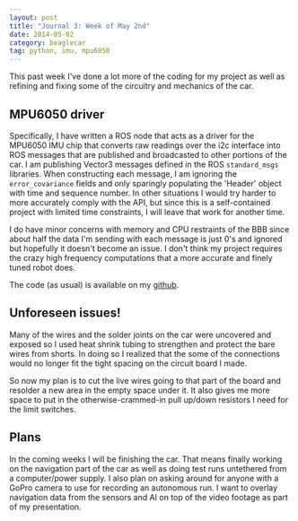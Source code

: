 ```yaml
---
layout: post
title: "Journal 3: Week of May 2nd"
date: 2014-05-02
category: beaglecar
tag: python, imu, mpu6050
---
```


This past week I've done a lot more of the coding for my project as well as 
refining and fixing some of the circuitry and mechanics of the car.

## MPU6050 driver

Specifically, I have written a ROS node that acts as a driver for the MPU6050
IMU chip that converts raw readings over the i2c interface into ROS messages
that are published and broadcasted to other portions of the car. I am
publishing Vector3 messages defined in the ROS `standard_msgs` libraries.
When constructing each message, I am ignoring the `error_covariance` fields and
only sparingly populating the 'Header' object with time and sequence number.
In other situations I would try harder to more accurately comply with the API,
but since this is a self-contained project with limited time constraints, I will
leave that work for another time.

I do have minor concerns with memory and CPU restraints of the BBB since about
half the data I'm sending with each message is just 0's and ignored but
hopefully it doesn't become an issue. I don't think my project requires the
crazy high frequency computations that a more accurate and finely tuned
robot does.

The code (as usual) is available on my [github](https://github.com/BunsenMcDubbs/beaglecar/blob/master/src/mpu6050-driver.py).

## Unforeseen issues!

Many of the wires and the solder joints on the car were uncovered and exposed so
I used heat shrink tubing to strengthen and protect the bare wires from shorts.
In doing so I realized that the some of the connections would no longer fit the
tight spacing on the circuit board I made.

<insert picture>

So now my plan is to cut the live wires going to that part of the board and
resolder a new area in the empty space under it. It also gives me more space
to put in the otherwise-crammed-in pull up/down resistors I need for the
limit switches.

## Plans

In the coming weeks I will be finishing the car. That means finally working on
the navigation part of the car as well as doing test runs untethered from a
computer/power supply. I also plan on asking around for anyone with a GoPro
camera to use for recording an autonomous run. I want to overlay navigation data
from the sensors and AI on top of the video footage as part of my presentation.
